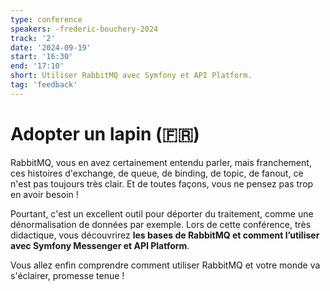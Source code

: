 ```yaml
---
type: conference
speakers: -frederic-bouchery-2024 
track: '2'
date: '2024-09-19'
start: '16:30'
end: '17:10'
short: Utiliser RabbitMQ avec Symfony et API Platform. 
tag: 'feedback'
---
```


# Adopter un lapin (🇫🇷) 

RabbitMQ, vous en avez certainement entendu parler, mais franchement, ces histoires d'exchange, de queue, de binding, de topic, de fanout, ce n'est pas toujours très clair. Et de toutes façons, vous ne pensez pas trop en avoir besoin ! 

Pourtant, c'est un excellent outil pour déporter du traitement, comme une dénormalisation de données par exemple. Lors de cette conférence, très didactique, vous découvrirez **les bases de RabbitMQ et comment l’utiliser avec Symfony Messenger et API Platform**. 

Vous allez enfin comprendre comment utiliser RabbitMQ et votre monde va s'éclairer, promesse tenue !
